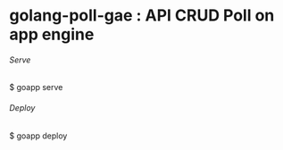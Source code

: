 # golang-poll-gae : API CRUD Poll on app engine

###### Serve
$ goapp serve

###### Deploy
$ goapp deploy